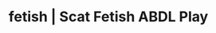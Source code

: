---
categories:
- Inclusive Desire
- ASMR Porn
- Tattooed Beauties
- Digital Dominance
- Alt Aesthetic
image: /assets/images/1747714217493.jpg
layout: post
schema:
  description: Premium adult content featuring ABDL Play, Scat Fetish. High-quality
    visuals with sensual themes.
  keywords:
  - ASMR Porn
  - Nerdy Seduction
  - ABDL Play
  - Sapphic Desires
  - Interactive NSFW
  - Spiritual Kink
  - Scat Fetish
  name: 1747714217493 | ABDL Play Scat Fetish
  type: VisualArtwork
seo:
  description: Featured content with sensual ABDL Play, Scat Fetish. HD images available.
  keywords: ABDL Play, Scat Fetish
  og_image: /assets/images/1747714217493.jpg
  schema_type: VisualArtwork
tags:
- '#fetish'
- ABDL Play
- Scat Fetish
title: fetish | Scat Fetish ABDL Play
---